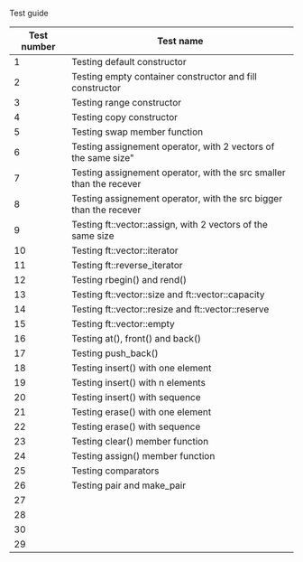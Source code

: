 Test guide

| Test number	| Test name |
| --------------|-----------|
|1 				| Testing default constructor| 
|2 				| Testing empty container constructor and fill constructor
|3 				| Testing range constructor
|4 				| Testing copy constructor
|5 				| Testing swap member function
|6 				| Testing assignement operator, with 2 vectors of the same size"
|7 				| Testing assignement operator, with the src smaller than the recever
|8 				| Testing assignement operator, with the src bigger than the recever
|9 				| Testing ft::vector::assign, with 2 vectors of the same size
|10				| Testing ft::vector::iterator
|11				| Testing ft::reverse_iterator
|12				| Testing rbegin() and rend()
|13				| Testing ft::vector::size and ft::vector::capacity
|14				| Testing ft::vector::resize and ft::vector::reserve
|15				| Testing ft::vector::empty
|16				| Testing at(), front() and back()
|17				| Testing push_back()
|18				| Testing insert() with one element
|19				| Testing insert() with n elements
|20				| Testing insert() with sequence
|21				| Testing erase() with one element
|22				| Testing erase() with sequence
|23				| Testing clear() member function
|24				| Testing assign() member function
|25				| Testing comparators
|26				| Testing pair and make_pair
|27				| 
|28				| 
|30				| 
|29				| 


